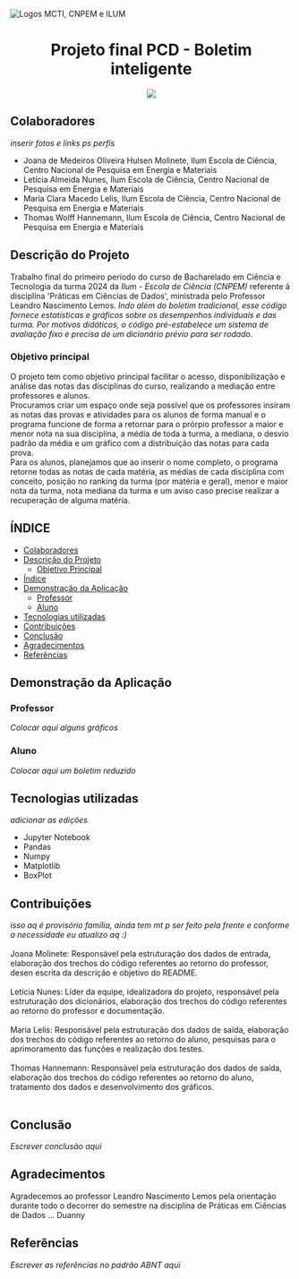 ![Logos MCTI, CNPEM e ILUM](https://github.com/leticiaalmnunes/PCD---Boletim/assets/172425156/93c3eb13-410c-40c0-a412-7096187678a4)
<h1 align='center'> Projeto final PCD - Boletim inteligente </h1>

<p align="center">
<img loading="lazy" src="http://img.shields.io/static/v1?label=STATUS&message=EM%20DESENVOLVIMENTO&color=GREEN&style=for-the-badge"/>
</p>

## Colaboradores
_inserir fotos e links ps perfis_
* Joana de Medeiros Oliveira Hulsen Molinete, Ilum Escola de Ciência, Centro Nacional de Pesquisa em Energia e Materiais
* Letícia Almeida Nunes, Ilum Escola de Ciência, Centro Nacional de Pesquisa em Energia e Materiais
* Maria Clara Macedo Lelis, Ilum Escola de Ciência, Centro Nacional de Pesquisa em Energia e Materiais
* Thomas Wolff Hannemann, Ilum Escola de Ciência, Centro Nacional de Pesquisa em Energia e Materiais

## Descrição do Projeto
Trabalho final do primeiro período do curso de Bacharelado em Ciência e Tecnologia da turma 2024 da _Ilum - Escola de Ciência (CNPEM)_ referente à disciplina 'Práticas em Ciências de Dados', ministrada pelo Professor Leandro Nascimento Lemos.
_Indo além do boletim tradicional, esse código fornece estatísticas e gráficos sobre os desempenhos individuais e das turma. Por motivos didáticos, o código pré-estabelece um sistema de avaliação fixo e precisa de um dicionário prévio para ser rodado._

### Objetivo principal
O projeto tem como objetivo principal facilitar o acesso, disponibilização e análise das notas das disciplinas do curso, realizando a mediação entre professores e alunos. 
<br>
Procuramos criar um espaço onde seja possível que os professores insiram as notas das provas e atividades para os alunos de forma manual e o programa funcione de forma a retornar para o prórpio professor a maior e menor nota na sua disciplina, a média de toda a turma, a mediana, o desvio padrão da média e um gráfico com a distribuição das notas para cada prova.
<br>
Para os alunos, planejamos que ao inserir o nome completo, o programa retorne todas as notas de cada matéria, as médias de cada disciplina com conceito, posição no ranking da turma (por matéria e geral), menor e maior nota da turma, nota mediana da turma e um aviso caso precise realizar a recuperação de alguma matéria.

## ÍNDICE
* [Colaboradores](#colaboradores)
* [Descrição do Projeto](#descrição-do-projeto)
  - [Objetivo Principal](#objetivo-principal)
* [Índice](#índice)
* [Demonstração da Aplicação](#demonstração-da-aplicação)
  - [Professor](#professor)
  - [Aluno](#aluno)
* [Tecnologias utilizadas](#tecnologias-utilizadas)
* [Contribuições](#contribuições)
* [Conclusão](#conclusão)
* [Agradecimentos](#agradecimentos)
* [Referências](#referências)

## Demonstração da Aplicação
### Professor
_Colocar aqui alguns gráficos_ 
### Aluno
_Colocar aqui um boletim reduzido_

## Tecnologias utilizadas
_adicionar as edições_
* Jupyter Notebook
* Pandas
* Numpy
* Matplotlib
* BoxPlot

## Contribuições
_isso aq é provisório família, ainda tem mt p ser feito pela frente e conforme a necessidade eu atualizo aq :)_ <br>
<br>
Joana Molinete: Responsável pela estruturação dos dados de entrada, elaboração dos trechos do código referentes ao retorno do professor, desen escrita da descrição e objetivo do README.
<br><br>
Letícia Nunes: Líder da equipe, idealizadora do projeto, responsável pela estruturação dos dicionários, elaboração dos trechos do código referentes ao retorno do professor e documentação.
<br><br>
Maria Lelis: Responsável pela estruturação dos dados de saída, elaboração dos trechos do código referentes ao retorno do aluno, pesquisas para o aprimoramento das funções e realização dos testes. 
<br><br>
Thomas Hannemann: Responsável pela estruturação dos dados de saída, elaboração dos trechos do código referentes ao retorno do aluno, tratamento dos dados e desenvolvimento dos gráficos.
<br><br>

## Conclusão
_Escrever conclusão aqui_

## Agradecimentos
Agradecemos ao professor Leandro Nascimento Lemos pela orientação durante todo o decorrer do semestre na disciplina de Práticas em Ciências de Dados ... Duanny

## Referências
_Escrever as referências no padrão ABNT aqui_
